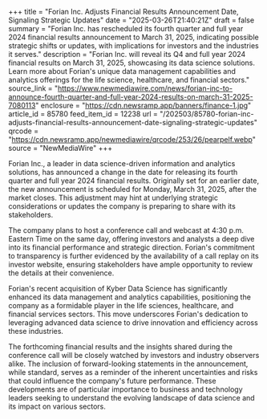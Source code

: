 +++
title = "Forian Inc. Adjusts Financial Results Announcement Date, Signaling Strategic Updates"
date = "2025-03-26T21:40:21Z"
draft = false
summary = "Forian Inc. has rescheduled its fourth quarter and full year 2024 financial results announcement to March 31, 2025, indicating possible strategic shifts or updates, with implications for investors and the industries it serves."
description = "Forian Inc. will reveal its Q4 and full year 2024 financial results on March 31, 2025, showcasing its data science solutions. Learn more about Forian's unique data management capabilities and analytics offerings for the life science, healthcare, and financial sectors."
source_link = "https://www.newmediawire.com/news/forian-inc-to-announce-fourth-quarter-and-full-year-2024-results-on-march-31-2025-7080113"
enclosure = "https://cdn.newsramp.app/banners/finance-1.jpg"
article_id = 85780
feed_item_id = 12238
url = "/202503/85780-forian-inc-adjusts-financial-results-announcement-date-signaling-strategic-updates"
qrcode = "https://cdn.newsramp.app/newmediawire/qrcode/253/26/pearpelf.webp"
source = "NewMediaWire"
+++

<p>Forian Inc., a leader in data science-driven information and analytics solutions, has announced a change in the date for releasing its fourth quarter and full year 2024 financial results. Originally set for an earlier date, the new announcement is scheduled for Monday, March 31, 2025, after the market closes. This adjustment may hint at underlying strategic considerations or updates the company is preparing to share with its stakeholders.</p><p>The company plans to host a conference call and webcast at 4:30 p.m. Eastern Time on the same day, offering investors and analysts a deep dive into its financial performance and strategic direction. Forian's commitment to transparency is further evidenced by the availability of a call replay on its investor website, ensuring stakeholders have ample opportunity to review the details at their convenience.</p><p>Forian's recent acquisition of Kyber Data Science has significantly enhanced its data management and analytics capabilities, positioning the company as a formidable player in the life sciences, healthcare, and financial services sectors. This move underscores Forian's dedication to leveraging advanced data science to drive innovation and efficiency across these industries.</p><p>The forthcoming financial results and the insights shared during the conference call will be closely watched by investors and industry observers alike. The inclusion of forward-looking statements in the announcement, while standard, serves as a reminder of the inherent uncertainties and risks that could influence the company's future performance. These developments are of particular importance to business and technology leaders seeking to understand the evolving landscape of data science and its impact on various sectors.</p>